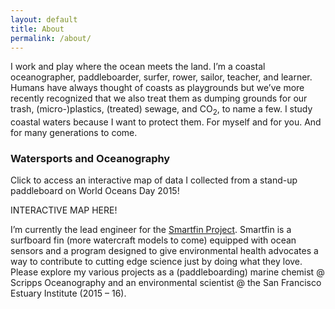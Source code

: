 ```yaml
---
layout: default
title: About
permalink: /about/
---
```


I work and play where the ocean meets the land. I’m a coastal oceanographer, paddleboarder, surfer, rower, sailor, teacher, and learner. Humans have always thought of coasts as playgrounds but we’ve more recently recognized that we also treat them as dumping grounds for our trash, (micro-)plastics, (treated) sewage, and CO<sub>2</sub>, to name a few. I study coastal waters because I want to protect them. For myself and for you. And for many generations to come.

### Watersports and Oceanography
Click to access an interactive map of data I collected from a stand-up paddleboard on World Oceans Day 2015!

INTERACTIVE MAP HERE!

I’m currently the lead engineer for the [Smartfin Project](https://smartfin.org). Smartfin is a surfboard fin (more watercraft models to come) equipped with ocean sensors and a program designed to give environmental health advocates a way to contribute to cutting edge science just by doing what they love. Please explore my various projects as a (paddleboarding) marine chemist @ Scripps Oceanography and an environmental scientist @ the San Francisco Estuary Institute (2015 – 16).
